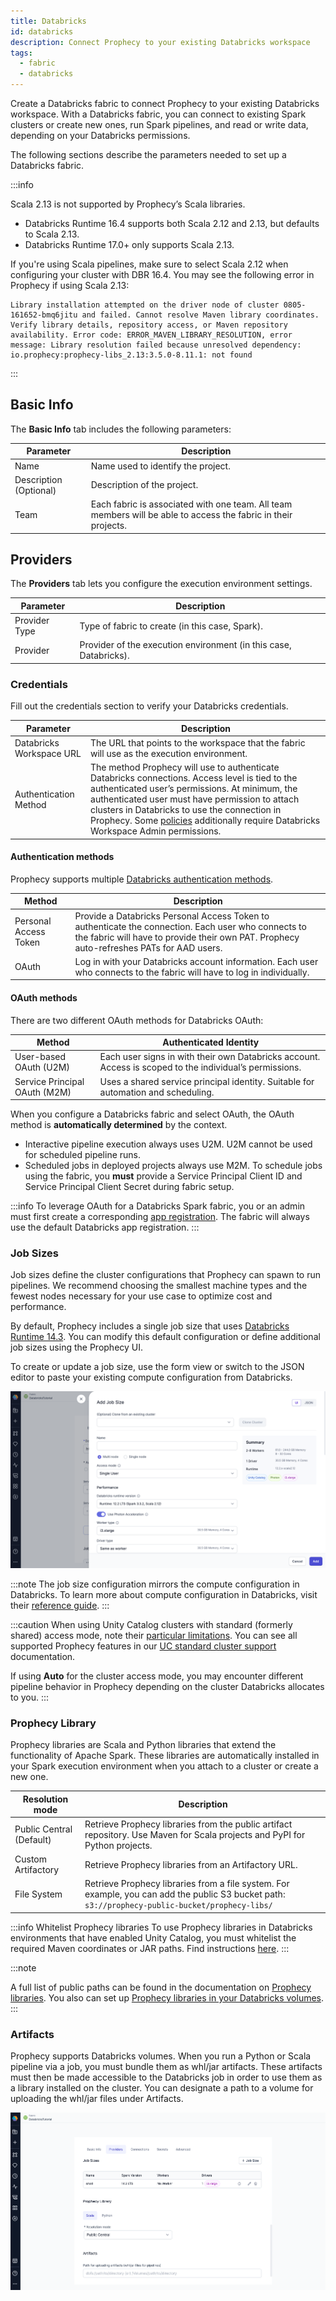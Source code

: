 ```yaml
---
title: Databricks
id: databricks
description: Connect Prophecy to your existing Databricks workspace
tags:
  - fabric
  - databricks
---
```


Create a Databricks fabric to connect Prophecy to your existing Databricks workspace. With a Databricks fabric, you can connect to existing Spark clusters or create new ones, run Spark pipelines, and read or write data, depending on your Databricks permissions.

The following sections describe the parameters needed to set up a Databricks fabric.

:::info

Scala 2.13 is not supported by Prophecy’s Scala libraries.

- Databricks Runtime 16.4 supports both Scala 2.12 and 2.13, but defaults to Scala 2.13.
- Databricks Runtime 17.0+ only supports Scala 2.13.

If you're using Scala pipelines, make sure to select Scala 2.12 when configuring your cluster with DBR 16.4. You may see the following error in Prophecy if using Scala 2.13:

```
Library installation attempted on the driver node of cluster 0805-161652-bmq6jitu and failed. Cannot resolve Maven library coordinates. Verify library details, repository access, or Maven repository availability. Error code: ERROR_MAVEN_LIBRARY_RESOLUTION, error message: Library resolution failed because unresolved dependency: io.prophecy:prophecy-libs_2.13:3.5.0-8.11.1: not found
```

:::

## Basic Info

The **Basic Info** tab includes the following parameters:

| Parameter              | Description                                                                                                    |
| ---------------------- | -------------------------------------------------------------------------------------------------------------- |
| Name                   | Name used to identify the project.                                                                             |
| Description (Optional) | Description of the project.                                                                                    |
| Team                   | Each fabric is associated with one team. All team members will be able to access the fabric in their projects. |

## Providers

The **Providers** tab lets you configure the execution environment settings.

| Parameter     | Description                                                       |
| ------------- | ----------------------------------------------------------------- |
| Provider Type | Type of fabric to create (in this case, Spark).                   |
| Provider      | Provider of the execution environment (in this case, Databricks). |

### Credentials

Fill out the credentials section to verify your Databricks credentials.

| Parameter                | Description                                                                                                                                                                                                                                                                                                                                                                                                    |
| ------------------------ | -------------------------------------------------------------------------------------------------------------------------------------------------------------------------------------------------------------------------------------------------------------------------------------------------------------------------------------------------------------------------------------------------------------- |
| Databricks Workspace URL | The URL that points to the workspace that the fabric will use as the execution environment.                                                                                                                                                                                                                                                                                                                    |
| Authentication Method    | The method Prophecy will use to authenticate Databricks connections. Access level is tied to the authenticated user’s permissions. At minimum, the authenticated user must have permission to attach clusters in Databricks to use the connection in Prophecy. Some [policies](https://docs.databricks.com/aws/en/admin/clusters/policy-families) additionally require Databricks Workspace Admin permissions. |

#### Authentication methods

Prophecy supports multiple [Databricks authentication methods](https://docs.databricks.com/aws/en/dev-tools/auth).

| Method                | Description                                                                                                                                                                                     |
| --------------------- | ----------------------------------------------------------------------------------------------------------------------------------------------------------------------------------------------- |
| Personal Access Token | Provide a Databricks Personal Access Token to authenticate the connection. Each user who connects to the fabric will have to provide their own PAT. Prophecy auto-refreshes PATs for AAD users. |
| OAuth                 | Log in with your Databricks account information. Each user who connects to the fabric will have to log in individually.                                                                         |

#### OAuth methods

There are two different OAuth methods for Databricks OAuth:

| Method                        | Authenticated Identity                                                                                  |
| ----------------------------- | ------------------------------------------------------------------------------------------------------- |
| User-based OAuth (U2M)        | Each user signs in with their own Databricks account. Access is scoped to the individual’s permissions. |
| Service Principal OAuth (M2M) | Uses a shared service principal identity. Suitable for automation and scheduling.                       |

When you configure a Databricks fabric and select OAuth, the OAuth method is **automatically determined** by the context.

- Interactive pipeline execution always uses U2M. U2M cannot be used for scheduled pipeline runs.
- Scheduled jobs in deployed projects always use M2M. To schedule jobs using the fabric, you **must** provide a Service Principal Client ID and Service Principal Client Secret during fabric setup.

:::info
To leverage OAuth for a Databricks Spark fabric, you or an admin must first create a corresponding [app registration](docs/administration/authentication/oauth-setup.md). The fabric will always use the default Databricks app registration.
:::

### Job Sizes

Job sizes define the cluster configurations that Prophecy can spawn to run pipelines. We recommend choosing the smallest machine types and the fewest nodes necessary for your use case to optimize cost and performance.

By default, Prophecy includes a single job size that uses [Databricks Runtime 14.3](https://docs.databricks.com/aws/en/compute#databricks-runtime). You can modify this default configuration or define additional job sizes using the Prophecy UI.

To create or update a job size, use the form view or switch to the JSON editor to paste your existing compute configuration from Databricks.

![Job Size configuration](../img/dbx-job-size.png)

:::note
The job size configuration mirrors the compute configuration in Databricks. To learn more about compute configuration in Databricks, visit their [reference guide](https://docs.databricks.com/aws/en/compute/configure).
:::

:::caution
When using Unity Catalog clusters with standard (formerly shared) access mode, note their [particular limitations](https://docs.databricks.com/en/compute/access-mode-limitations.html#shared-access-mode-limitations-on-unity-catalog). You can see all supported Prophecy features in our [UC standard cluster support](./ucshared) documentation.

If using **Auto** for the cluster access mode, you may encounter different pipeline behavior in Prophecy depending on the cluster Databricks allocates to you.
:::

### Prophecy Library

Prophecy libraries are Scala and Python libraries that extend the functionality of Apache Spark. These libraries are automatically installed in your Spark execution environment when you attach to a cluster or create a new one.

| **Resolution mode**      | **Description**                                                                                                                                  |
| ------------------------ | ------------------------------------------------------------------------------------------------------------------------------------------------ |
| Public Central (Default) | Retrieve Prophecy libraries from the public artifact repository. Use Maven for Scala projects and PyPI for Python projects.                      |
| Custom Artifactory       | Retrieve Prophecy libraries from an Artifactory URL.                                                                                             |
| File System              | Retrieve Prophecy libraries from a file system. For example, you can add the public S3 bucket path: `s3://prophecy-public-bucket/prophecy-libs/` |

:::info Whitelist Prophecy libraries
To use Prophecy libraries in Databricks environments that have enabled Unity Catalog, you must whitelist the required Maven coordinates or JAR paths. Find instructions [here](/admin/dbx-whitelist-plibs).
:::

:::note

A full list of public paths can be found in the documentation on [Prophecy libraries](/engineers/prophecy-libraries#download-prophecy-libraries). You also can set up [Prophecy libraries in your Databricks volumes](docs/administration/fabrics/Spark-fabrics/databricks/volumns-plibs.md).
:::

### Artifacts

Prophecy supports Databricks volumes. When you run a Python or Scala pipeline via a job, you must bundle them as whl/jar artifacts. These artifacts must then be made accessible to the Databricks job in order to use them as a library installed on the cluster. You can designate a path to a volume for uploading the whl/jar files under Artifacts.

![Artifact settings](../img/dbx-fabric-settings.png)
